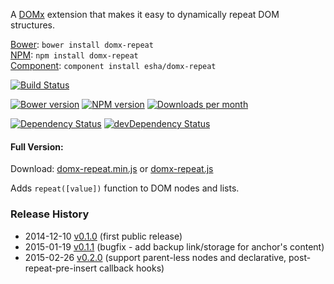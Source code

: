 A [DOMx][domx] extension that makes it easy to dynamically repeat DOM structures.

[home]: http://esha.github.io/domx-repeat
[domx]: http://esha.github.io/domx
[demo]: http://esha.github.io/domx#demo

[Bower][bower]: `bower install domx-repeat`  
[NPM][npm]: `npm install domx-repeat`   
[Component][component]: `component install esha/domx-repeat`  

[npm]: https://npmjs.org/package/domx-repeat
[bower]: http://bower.io/
[component]: http://component.io/

<!-- build/coverage status, climate -->
[![Build Status](https://travis-ci.org/esha/domx-repeat.png?branch=master)](https://travis-ci.org/esha/domx-repeat)  

<!-- npm, bower versions, downloads -->
[![Bower version](https://badge.fury.io/bo/domx-repeat.png)](http://badge.fury.io/bo/domx-repeat)
[![NPM version](https://badge.fury.io/js/domx-repeat.png)](http://badge.fury.io/js/domx-repeat)
[![Downloads per month](https://img.shields.io/npm/dm/domx-repeat.svg)](https://www.npmjs.org/package/domx-repeat)

<!-- deps status -->
[![Dependency Status](https://david-dm.org/esha/domx-repeat.png?theme=shields.io)](https://david-dm.org/esha/domx-repeat)
[![devDependency Status](https://david-dm.org/esha/domx-repeat/dev-status.png?theme=shields.io)](https://david-dm.org/esha/domx-repeat#info=devDependencies)

#### Full Version:

Download: [domx-repeat.min.js][full-min] or [domx-repeat.js][full]  

Adds `repeat([value])` function to DOM nodes and lists.  

[full-min]: https://raw.github.com/esha/domx-repeat/master/dist/domx-repeat.min.js
[full]: https://raw.github.com/esha/domx-repeat/master/dist/domx-repeat.js

### Release History
* 2014-12-10 [v0.1.0][] (first public release)
* 2015-01-19 [v0.1.1][] (bugfix - add backup link/storage for anchor's content)
* 2015-02-26 [v0.2.0][] (support parent-less nodes and declarative, post-repeat-pre-insert callback hooks)

[v0.1.0]: https://github.com/esha/domx/tree/0.1.0
[v0.1.1]: https://github.com/esha/domx/tree/0.1.1
[v0.2.0]: https://github.com/esha/domx/tree/0.2.0
